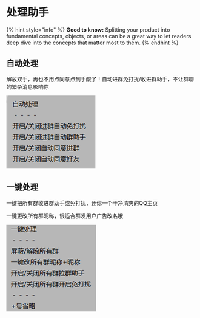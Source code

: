 # 处理助手

{% hint style="info" %}
**Good to know:** Splitting your product into fundamental concepts, objects, or areas can be a great way to let readers deep dive into the concepts that matter most to them.
{% endhint %}

## 自动处理

解放双手，再也不用点同意点到手酸了！自动进群免打扰/收进群助手，不让群聊的繁杂消息影响你

![](<../.gitbook/assets/image (7).png>)

## 一键处理

一键把所有群收进群助手或免打扰，还你一个干净清爽的QQ主页

一键更改所有群昵称，很适合群发用户广告改名哦

![](<../.gitbook/assets/image (2).png>)
